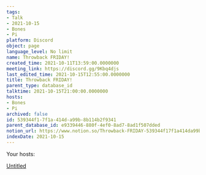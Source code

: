 ```yaml
---
tags:
- Talk
- 2021-10-15
- Bones
- Pi
platform: Discord
object: page
language_level: No limit
name: Throwback FRIDAY!
created_time: 2021-10-11T13:59:00.0000000
meeting_link: https://discord.gg/9Kbq4djs
last_edited_time: 2021-10-15T12:55:00.0000000
title: Throwback FRIDAY!
parent_type: database_id
talktime: 2021-10-15T21:00:00.0000000
hosts:
- Bones
- Pi
archived: false
id: 539344f1-7f1a-414d-a99b-8b114b2f9341
parent_database_id: e9339446-880f-4ef0-8ad7-8ad1f507dded
notion_url: https://www.notion.so/Throwback-FRIDAY-539344f17f1a414da99b8b114b2f9341
indexDate: 2021-10-15
---
```




Your hosts:

[Untitled](https://www.notion.so/482e61b02b9c4456b2b4fe86bb7544c6)   





